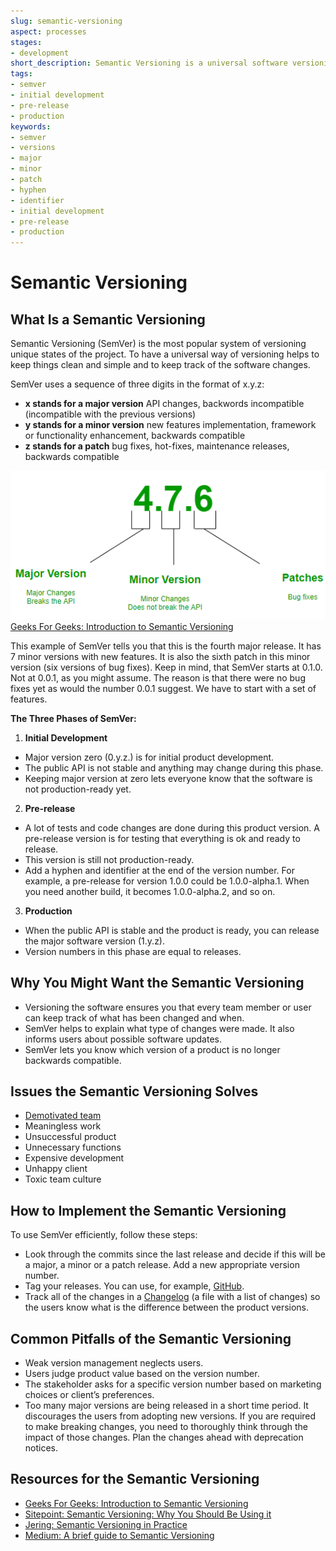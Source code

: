 ```yaml
---
slug: semantic-versioning
aspect: processes
stages:
- development
short_description: Semantic Versioning is a universal software versioning system. It helps users to understand what is the stage of the product.
tags:
- semver
- initial development
- pre-release
- production
keywords:
- semver
- versions
- major
- minor
- patch
- hyphen
- identifier
- initial development
- pre-release
- production
---
```


# Semantic Versioning

## What Is a Semantic Versioning
Semantic Versioning (SemVer) is the most popular system of versioning unique states of the project. To have a universal way of versioning helps to keep things clean and simple and to keep track of the software changes.

SemVer uses a sequence of three digits in the format of x.y.z:

- **x stands for a major version**
  API changes, backwords incompatible (incompatible with the previous versions)
- **y stands for a minor version**
  new features implementation, framework or functionality enhancement, backwards compatible
- **z stands for a patch**
  bug fixes, hot-fixes, maintenance releases, backwards compatible

![Semantic Versioning](/files/semantic_versioning.png)
[Geeks For Geeks: Introduction to Semantic Versioning](https://www.geeksforgeeks.org/introduction-semantic-versioning/)

This example of SemVer tells you that this is the fourth major release. It has 7 minor versions with new features. It is also the sixth patch in this minor version (six versions of bug fixes).
Keep in mind, that SemVer starts at 0.1.0. Not at 0.0.1, as you might assume. The reason is that there were no bug fixes yet as would the number 0.0.1 suggest. We have to start with a set of features.

**The Three Phases of SemVer:**

1. **Initial Development**
  - Major version zero (0.y.z.) is for initial product development.
  - The public API is not stable and anything may change during this phase.
  - Keeping major version at zero lets everyone know that the software is not production-ready yet.

2. **Pre-release**
  - A lot of tests and code changes are done during this product version. A pre-release version is for testing that everything is ok and ready to release.
  - This version is still not production-ready.
  - Add a hyphen and identifier at the end of the version number. For example, a pre-release for version 1.0.0 could be 1.0.0-alpha.1. When you need another build, it becomes 1.0.0-alpha.2, and so on.

3. **Production**
  - When the public API is stable and the product is ready, you can release the major software version (1.y.z).
  - Version numbers in this phase are equal to releases.

## Why You Might Want the Semantic Versioning
- Versioning the software ensures you that every team member or user can keep track of what has been changed and when.
- SemVer helps to explain what type of changes were made. It also informs users about possible software updates.
- SemVer lets you know which version of a product is no longer backwards compatible.

## Issues the Semantic Versioning Solves
- [Demotivated team](/issues/demotivated-team)
- Meaningless work
- Unsuccessful product
- Unnecessary functions
- Expensive development
- Unhappy client
- Toxic team culture

## How to Implement the Semantic Versioning
To use SemVer efficiently, follow these steps:

- Look through the commits since the last release and decide if this will be a major, a minor or a patch release. Add a new appropriate version number.
- Tag your releases. You can use, for example, [GitHub](https://github.com/).
- Track all of the changes in a [Changelog](https://keepachangelog.com/) (a file with a list of changes) so the users know what is the difference between the product versions.

## Common Pitfalls of the Semantic Versioning
- Weak version management neglects users.
- Users judge product value based on the version number.
- The stakeholder asks for a specific version number based on marketing choices or client’s preferences.
- Too many major versions are being released in a short time period. It discourages the users from adopting new versions. If you are required to make breaking changes, you need to thoroughly think through the impact of those changes. Plan the changes ahead with deprecation notices.

## Resources for the Semantic Versioning
- [Geeks For Geeks: Introduction to Semantic Versioning](https://www.geeksforgeeks.org/introduction-semantic-versioning/)
- [Sitepoint: Semantic Versioning: Why You Should Be Using it](https://www.sitepoint.com/semantic-versioning-why-you-should-using/)
- [Jering: Semantic Versioning in Practice](https://www.jering.tech/articles/semantic-versioning-in-practice)
- [Medium: A brief guide to Semantic Versioning](https://medium.com/@jameshamann/a-brief-guide-to-semantic-versioning-c6055d87c90e)
